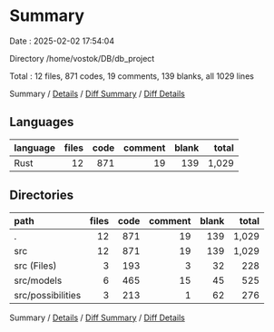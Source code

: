 # Summary

Date : 2025-02-02 17:54:04

Directory /home/vostok/DB/db_project

Total : 12 files,  871 codes, 19 comments, 139 blanks, all 1029 lines

Summary / [Details](details.md) / [Diff Summary](diff.md) / [Diff Details](diff-details.md)

## Languages
| language | files | code | comment | blank | total |
| :--- | ---: | ---: | ---: | ---: | ---: |
| Rust | 12 | 871 | 19 | 139 | 1,029 |

## Directories
| path | files | code | comment | blank | total |
| :--- | ---: | ---: | ---: | ---: | ---: |
| . | 12 | 871 | 19 | 139 | 1,029 |
| src | 12 | 871 | 19 | 139 | 1,029 |
| src (Files) | 3 | 193 | 3 | 32 | 228 |
| src/models | 6 | 465 | 15 | 45 | 525 |
| src/possibilities | 3 | 213 | 1 | 62 | 276 |

Summary / [Details](details.md) / [Diff Summary](diff.md) / [Diff Details](diff-details.md)